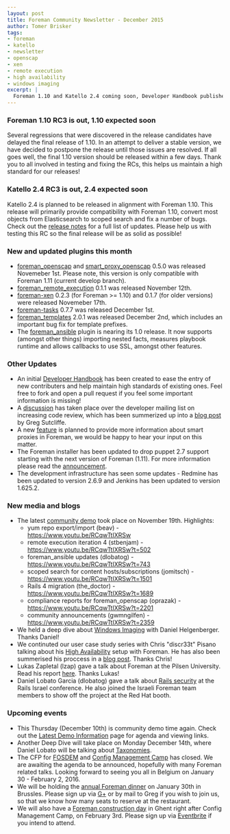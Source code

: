 ```yaml
---
layout: post
title: Foreman Community Newsletter - December 2015
author: Tomer Brisker
tags:
- foreman
- katello
- newsletter
- openscap
- xen
- remote execution
- high availability
- windows imaging
excerpt: |
  Foreman 1.10 and Katello 2.4 coming soon, Developer Handbook published, High Availability and Windows Imaging deep dives
---
```


### Foreman 1.10 RC3 is out, 1.10 expected soon

Several regressions that were discovered in the release candidates have delayed the final release of 1.10.
In an attempt to deliver a stable version, we have decided to postpone the release until those issues are resolved.
If all goes well, the final 1.10 version should be released within a few days.
Thank you to all involved in testing and fixing the RCs, this helps us maintain a high standard for our releases!

### Katello 2.4 RC3 is out, 2.4 expected soon

Katello 2.4 is planned to be released in alignment with Foreman 1.10.
This release will primarily provide compatibility with Foreman 1.10, convert most objects from Elasticsearch to scoped search and fix a number of bugs.
Check out the [release notes](http://www.katello.org/docs/2.4/release_notes/release_notes.html) for a full list of updates.
Please help us with testing this RC so the final release will be as solid as possible!

### New and updated plugins this month

-   [foreman\_openscap](https://github.com/theforeman/foreman_openscap) and
    [smart\_proxy\_openscap](https://github.com/theforeman/smart_proxy_openscap)
    0.5.0 was released Novemeber 1st. Please note, this version is only compatible with Foreman 1.11 (current develop branch).
-   [foreman\_remote\_execution](https://github.com/theforeman/foreman_remote_execution)
    0.1.1 was released November 12th.
-   [foreman-xen](https://github.com/theforeman/foreman-xen)
    0.2.3 (for Foreman >= 1.10) and 0.1.7 (for older versions) were released Novemeber 17th.
-   [foreman-tasks](https://github.com/theforeman/foreman-tasks)
    0.7.7 was released December 1st.
-   [foreman\_templates](https://github.com/theforeman/foreman_templates) 2.0.1 was released December 2nd, which includes an important bug fix for template prefixes.
-   The [foreman_ansible](https://github.com/dLobatog/foreman_ansible) plugin is nearing its 1.0 release. It now supports (amongst other things) importing nested facts, measures playbook runtime and allows callbacks to use SSL, amongst other features.

### Other Updates

-   An initial [Developer Handbook](http://theforeman.org/handbook.html) has been created to ease the entry of new contributers and help maintain high standards of existing ones.
    Feel free to fork and open a pull request if you feel some important information is missing!
-   A [discussion](https://groups.google.com/forum/#!topic/foreman-dev/jiOx3_WeGmg) has taken place over the developer mailing list on increasing code review, which has been summerized up into a [blog post](http://theforeman.org/2015/11/tackling_review_culture.html) by Greg Sutcliffe.
-   A new [feature](https://groups.google.com/forum/#!topic/foreman-users/3RYfo0S5c8M) is planned to provide more information about smart proxies in Foreman, we would be happy to hear your input on this matter.
-   The Foreman installer has been updated to drop puppet 2.7 support starting with the next version of Foreman (1.11).
    For more information please read the [announcement](https://groups.google.com/forum/#!topic/foreman-users/YQNfxUzG_As).
-   The development infrastructure has seen some updates - Redmine has been updated to version 2.6.9 and Jenkins has been updated to version 1.625.2.

### New media and blogs

-   The latest [community demo](https://www.youtube.com/watch?v=RCqwTtIXRSw) took place on November 19th. Highlights:
    - yum repo export/import (beav) - https://www.youtu.be/RCqwTtIXRSw
    - remote execution iteration 4 (stbenjam) - https://www.youtu.be/RCqwTtIXRSw?t=502
    - foreman_ansible updates (dlobatog) - https://www.youtu.be/RCqwTtIXRSw?t=743
    - scoped search for content hosts/subscriptions (jomitsch) - https://www.youtu.be/RCqwTtIXRSw?t=1501
    - Rails 4 migration (the_doctor) - https://www.youtu.be/RCqwTtIXRSw?t=1689
    - compliance reports for foreman_openscap (oprazak) - https://www.youtu.be/RCqwTtIXRSw?t=2201
    - community announcements (gwmngilfen) - https://www.youtu.be/RCqwTtIXRSw?t=2359
-   We held a deep dive about [Windows Imaging](https://www.youtube.com/watch?v=_R8-0KAkoPc) with Daniel Helgenberger. Thanks Daniel!
-   We continuted our user case study series with Chris "discr33t" Pisano talking about his [High Availability](https://www.youtube.com/watch?v=bJ5a67SSA-s) setup with Foreman. He has also been summerised his proccess in a [blog post](http://theforeman.org/2015/12/journey_to_high_availability.html). Thanks Chris!
-   Lukas Zapletal (lzap) gave a talk about Foreman at the Pilsen University. Read his report [here](https://groups.google.com/forum/#!topic/foreman-dev/l3-4a6pQTZU). Thanks Lukas!
-   Daniel Lobato Garcia (dlobatog) gave a talk about [Rails security](https://speakerdeck.com/elobato/20-actionable-tips-to-secure-your-rails-application-rails-israel-15) at the Rails Israel conference. He also joined the Israeli Foreman team members to show off the project at the Red Hat booth.

### Upcoming events

-   This Thursday (December 10th) is community demo time again.
    Check out the [Latest Demo Information](http://projects.theforeman.org/projects/foreman/wiki/Current_Sprint_Information) page for agenda and viewing links.
-   Another Deep Dive will take place on Monday December 14th, where Daniel Lobato will be talking about [Taxonomies](https://groups.google.com/forum/#!topic/foreman-users/Vk-4gukujgk/discussion).
-   The CFP for [FOSDEM](https://fosdem.org/) and [Config Management Camp](http://cfgmgmtcamp.eu/) has closed.
    We are awaiting the agenda to be announced, hopefully with many Foreman related talks.
    Looking forward to seeing you all in Belgium on January 30 - February 2, 2016.
-   We will be holding the [annual Foreman dinner](https://groups.google.com/forum/#!topic/foreman-users/62yYbdDlojU) on January 30th in Brussles. Please sign up via [G+](https://plus.google.com/events/co1nia0c7g6hk9b4msf98517s1o) or by mail to Greg if you wish to join us, so that we know how many seats to reserve at the restaurant.
-   We will also have a [Foreman construction day](https://groups.google.com/forum/#!topic/foreman-users/Vx_2Z_QC9j8) in Ghent right after Config Management Camp, on February 3rd. Please sign up via [Eventbrite](https://www.eventbrite.com/e/foreman-construction-day-registration-19911909056) if you intend to attend.
